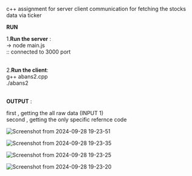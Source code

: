
c++  assignment for server client communication for fetching the stocks data via ticker 

**RUN**

1.**Run the server** :<br/>
 -> node main.js <br/> 
 :: connected to 3000 port <br/> <br/>

2.**Run the client**: <br/>
  g++ abans2.cpp <br/>
  ./abans2 <br/> <br/>
  

  **OUTPUT** :

  first  , getting the all raw data (INPUT 1) <br/>
  second , getting the only specific refernce code <br/>

  ![Screenshot from 2024-09-28 19-23-51](https://github.com/user-attachments/assets/b3774888-79f3-4623-9497-7ece9c3e0f2c) 
 <br/>

  ![Screenshot from 2024-09-28 19-23-35](https://github.com/user-attachments/assets/a74a0856-d7cc-4787-a570-150671a98e6a)    <br/>


![Screenshot from 2024-09-28 19-23-25](https://github.com/user-attachments/assets/cdc56063-654a-42c5-9f84-41ee8e9fbc42)
<br/>
  
![Screenshot from 2024-09-28 19-23-20](https://github.com/user-attachments/assets/40fa8cf3-9c22-4acb-81af-8bc72c345fc2)

  

      

